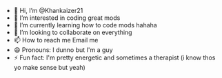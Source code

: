 - 👋 Hi, I’m @Khankaizer21
- 👀 I’m interested in coding great mods
- 🌱 I’m currently learning how to code mods hahaha 
- 💞️ I’m looking to collaborate on everything 
- 📫 How to reach me Email me 
- 😄 Pronouns: I dunno but I'm a guy 
- ⚡ Fun fact: I'm pretty energetic and sometimes a therapist (i know thos yo make sense but yeah)

<!---
Khankaizer21/Khankaizer21 is a ✨ special ✨ repository because its `README.md` (this file) appears on your GitHub profile.
You can click the Preview link to take a look at your changes.
--->
